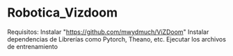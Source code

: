 # Robotica_Vizdoom
Requisitos:
Instalar "https://github.com/mwydmuch/ViZDoom"
Instalar dependencias de Librerías como Pytorch, Theano, etc.
Ejecutar los archivos de entrenamiento
